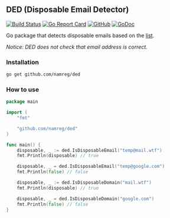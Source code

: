 ## DED (Disposable Email Detector)

[![Build Status](https://www.travis-ci.org/namreg/ded.svg?branch=master)](https://www.travis-ci.org/namreg/ded)
[![Go Report Card](https://goreportcard.com/badge/github.com/namreg/ded)](https://goreportcard.com/report/github.com/namreg/ded)
[![GitHub](https://img.shields.io/github/license/mashape/apistatus.svg)](https://github.com/namreg/ded/blob/master/LICENSE)
[![GoDoc](https://godoc.org/github.com/namreg/ded?status.svg)](https://godoc.org/github.com/namreg/ded)

Go package that detects disposable emails based on the [list](https://github.com/wesbos/burner-email-providers).

_Notice: DED does not check that email address is correct._

### Installation
```bash
go get github.com/namreg/ded
```

### How to use
```go
package main

import (
	"fmt"

	"github.com/namreg/ded"
)

func main() {
	disposable, _ := ded.IsDisposableEmail("temp@mail.wtf")
	fmt.Println(disposable) // true

	disposable, _ = ded.IsDisposableEmail("temp@google.com")
	fmt.Println(false) // false

	disposable, _ := ded.IsDisposableDomain("mail.wtf")
	fmt.Println(disposable) // true

	disposable, _ = ded.IsDisposableDomain("google.com")
	fmt.Println(false) // false
}
```
